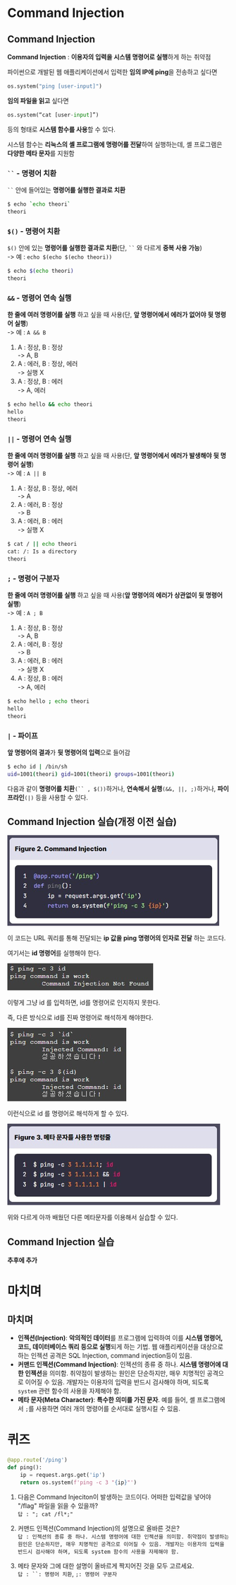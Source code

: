 # Command Injection

## Command Injection

**Command Injection** : **이용자의 입력을 시스템 명령어로 실행**하게 하는 취약점

파이썬으로 개발된 웹 애플리케이션에서 입력한 **임의 IP에 ping**을 전송하고 싶다면

```python
os.system("ping [user-input]")
```

**임의 파일을 읽고** 싶다면

```python
os.system(“cat [user-input]”)
```

등의 형태로 **시스템 함수를 사용**할 수 있다.

시스템 함수는 **리눅스의 셸 프로그램에 명령어를 전달**하여 실행하는데, 셸 프로그램은 **다양한 메타 문자**를 지원함

###  ` `` ` - 명령어 치환

` `` ` 안에 들어있는 **명령어를 실행한 결과로 치환**

```bash
$ echo `echo theori`
theori
```
### `$()` - 명령어 치환

`$()` 안에 있는 **명령어를 실행한 결과로 치환**(단, ` `` ` 와 다르게 **중복 사용 가능**)  
-> 예 : ``echo $(echo $(echo theori))``  

```bash
$ echo $(echo theori)
theori
```

### `&&` - 명령어 연속 실행

**한 줄에 여러 명령어를 실행** 하고 싶을 때 사용(단, **앞 명령어에서 에러가 없어야 뒷 명령어 실행**)  
-> 예 : ``A && B``
1. A : 정상, B : 정상  
-> A, B
2. A : 에러, B : 정상, 에러  
-> 실행 X
3. A : 정상, B : 에러  
-> A, 에러

```bash
$ echo hello && echo theori
hello
theori
```

### `||` - 명령어 연속 실행

**한 줄에 여러 명령어를 실행** 하고 싶을 때 사용(단, **앞 명령어에서 에러가 발생해야 뒷 명령어 실행**)  
-> 예 : ``A || B``
1. A : 정상, B : 정상, 에러  
-> A
2. A : 에러, B : 정상  
-> B
3. A : 에러, B : 에러  
-> 실행 X

```bash
$ cat / || echo theori
cat: /: Is a directory
theori
```
### `;` - 명령어 구분자

**한 줄에 여러 명령어를 실행** 하고 싶을 때 사용(**앞 명령어의 에러가 상관없이 뒷 명령어 실행**)  
-> 예 : ``A ; B``
1. A : 정상, B : 정상  
-> A, B
2. A : 에러, B : 정상  
-> B
3. A : 에러, B : 에러  
-> 실행 X
4. A : 정상, B : 에러  
-> A, 에러

```bash
$ echo hello ; echo theori
hello
theori
```

### `|` - 파이프

**앞 명령어의 결과**가 **뒷 명령어의 입력**으로 들어감

```bash
$ echo id | /bin/sh
uid=1001(theori) gid=1001(theori) groups=1001(theori)
```

다음과 같이 **명령어를 치환**`(`` , $())`하거나, **연속해서 실행**`(&&, ||, ;)`하거나, **파이프라인**`(|)` 등을 사용할 수 있다.

## Command Injection 실습(개정 이전 실습)

<img src="3.jpg">

이 코드는 URL 쿼리를 통해 전달되는 **ip 값을 ping 명령어의 인자로 전달** 하는 코드다.

여기서는 **id 명령어**를 실행해야 한다.

<img src="4.jpg">

이렇게 그냥 id 를 입력하면, id를 명령어로 인지하지 못한다.

즉, 다른 방식으로 id를 진짜 명령어로 해석하게 해야한다.

<img src="5.jpg">

이런식으로 id 를 명령어로 해석하게 할 수 있다.

<img src="6.jpg">

위와 다르게 아까 배웠던 다른 메타문자를 이용해서 실습할 수 있다.  

## Command Injection 실습

 **추후에 추가**

# 마치며

## 마치며

-  **인젝션(Injection)**: **악의적인 데이터**를 프로그램에 입력하여 이를 **시스템 명령어, 코드, 데이터베이스 쿼리 등으로 실행**되게 하는 기법. 웹 애플리케이션을 대상으로 하는 인젝션 공격은 SQL Injection, command injection등이 있음.
-  **커맨드 인젝션(Command Injection)**: 인젝션의 종류 중 하나. **시스템 명령어에 대한 인젝션**을 의미함. 취약점이 발생하는 원인은 단순하지만, 매우 치명적인 공격으로 이어질 수 있음. 개발자는 이용자의 입력을 반드시 검사해야 하며, 되도록 `system` 관련 함수의 사용을 자제해야 함.
- **메타 문자(Meta Character)**: **특수한 의미를 가진 문자**. 예를 들어, 셸 프로그램에서 `;`를 사용하면 여러 개의 명령어를 순서대로 실행시킬 수 있음.

# 퀴즈

```python
@app.route('/ping')
def ping():
	ip = request.args.get('ip')
	return os.system(f'ping -c 3 "{ip}"')
```
1. 다음은 Command Injeciton이 발생하는 코드이다. 어떠한 입력값을 넣어야 "/flag" 파일을 읽을 수 있을까?  
``답 : "; cat /fl*;"``

2. 커맨드 인젝션(Command Injection)의 설명으로 올바른 것은?  
``답 : 인젝션의 종류 중 하나. 시스템 명령어에 대한 인젝션을 의미함. 취약점이 발생하는 원인은 단순하지만, 매우 치명적인 공격으로 이어질 수 있음. 개발자는 이용자의 입력을 반드시 검사해야 하며, 되도록 system 함수의 사용을 자제해야 함.``

3. 메타 문자와 그에 대한 설명이 올바르게 짝지어진 것을 모두 고르세요.  
```답 : ``: 명령어 치환```, ```;: 명령어 구분자```